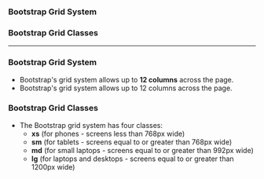 ### Bootstrap Grid System
### Bootstrap Grid Classes
------------------------------------------------

### Bootstrap Grid System

* Bootstrap's grid system allows up to **12 columns** across the page.
* Bootstrap's grid system allows up to 12 columns across the page.

### Bootstrap Grid Classes

* The Bootstrap grid system has four classes:
  * **xs** (for phones - screens less than 768px wide)
  * **sm** (for tablets - screens equal to or greater than 768px wide)
  * **md** (for small laptops - screens equal to or greater than 992px wide)
  * **lg** (for laptops and desktops - screens equal to or greater than 1200px wide)
